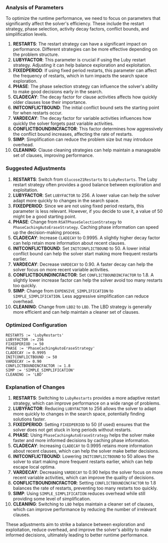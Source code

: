 ### Analysis of Parameters

To optimize the runtime performance, we need to focus on parameters that significantly affect the solver's efficiency. These include the restart strategy, phase selection, activity decay factors, conflict bounds, and simplification levels.

1. **RESTARTS**: The restart strategy can have a significant impact on performance. Different strategies can be more effective depending on the problem structure.
2. **LUBYFACTOR**: This parameter is crucial if using the Luby restart strategy. Adjusting it can help balance exploration and exploitation.
3. **FIXEDPERIOD**: If using fixed period restarts, this parameter can affect the frequency of restarts, which in turn impacts the search space exploration.
4. **PHASE**: The phase selection strategy can influence the solver's ability to make good decisions early in the search.
5. **CLADECAY**: The decay factor for clause activities affects how quickly older clauses lose their importance.
6. **INITCONFLICTBOUND**: The initial conflict bound sets the starting point for when restarts occur.
7. **VARDECAY**: The decay factor for variable activities influences how quickly the solver forgets past variable activities.
8. **CONFLICTBOUNDINCFACTOR**: This factor determines how aggressively the conflict bound increases, affecting the rate of restarts.
9. **SIMP**: Simplification can reduce the problem size but may introduce overhead.
10. **CLEANING**: Clause cleaning strategies can help maintain a manageable set of clauses, improving performance.

### Suggested Adjustments

1. **RESTARTS**: Switch from `Glucose21Restarts` to `LubyRestarts`. The Luby restart strategy often provides a good balance between exploration and exploitation.
2. **LUBYFACTOR**: Set `LUBYFACTOR` to 256. A lower value can help the solver adapt more quickly to changes in the search space.
3. **FIXEDPERIOD**: Since we are not using fixed period restarts, this parameter is less relevant. However, if you decide to use it, a value of 50 might be a good starting point.
4. **PHASE**: Change from `RSATPhaseSelectionStrategy` to `PhaseCachingAutoEraseStrategy`. Caching phase information can speed up the decision-making process.
5. **CLADECAY**: Increase `CLADECAY` to 0.9995. A slightly higher decay factor can help retain more information about recent clauses.
6. **INITCONFLICTBOUND**: Set `INITCONFLICTBOUND` to 50. A lower initial conflict bound can help the solver start making more frequent restarts earlier.
7. **VARDECAY**: Decrease `VARDECAY` to 0.90. A faster decay can help the solver focus on more recent variable activities.
8. **CONFLICTBOUNDINCFACTOR**: Set `CONFLICTBOUNDINCFACTOR` to 1.8. A slightly lower increase factor can help the solver avoid too many restarts too quickly.
9. **SIMP**: Change from `EXPENSIVE_SIMPLIFICATION` to `SIMPLE_SIMPLIFICATION`. Less aggressive simplification can reduce overhead.
10. **CLEANING**: Change from `LBD2` to `LBD`. The LBD strategy is generally more efficient and can help maintain a cleaner set of clauses.

### Optimized Configuration

```plaintext
RESTARTS := 'LubyRestarts'
LUBYFACTOR := 256
FIXEDPERIOD := 50
PHASE := 'PhaseCachingAutoEraseStrategy'
CLADECAY := 0.9995
INITCONFLICTBOUND := 50
VARDECAY := 0.90
CONFLICTBOUNDINCFACTOR := 1.8
SIMP := 'SIMPLE_SIMPLIFICATION'
CLEANING := 'LBD'
```

### Explanation of Changes

1. **RESTARTS**: Switching to `LubyRestarts` provides a more adaptive restart strategy, which can improve performance on a wide range of problems.
2. **LUBYFACTOR**: Reducing `LUBYFACTOR` to 256 allows the solver to adapt more quickly to changes in the search space, potentially finding solutions faster.
3. **FIXEDPERIOD**: Setting `FIXEDPERIOD` to 50 (if used) ensures that the solver does not get stuck in long periods without restarts.
4. **PHASE**: Using `PhaseCachingAutoEraseStrategy` helps the solver make faster and more informed decisions by caching phase information.
5. **CLADECAY**: Increasing `CLADECAY` to 0.9995 retains more information about recent clauses, which can help the solver make better decisions.
6. **INITCONFLICTBOUND**: Lowering `INITCONFLICTBOUND` to 50 allows the solver to start making more frequent restarts earlier, which can help escape local optima.
7. **VARDECAY**: Decreasing `VARDECAY` to 0.90 helps the solver focus on more recent variable activities, which can improve the quality of decisions.
8. **CONFLICTBOUNDINCFACTOR**: Setting `CONFLICTBOUNDINCFACTOR` to 1.8 balances the rate of restarts, preventing too many restarts too quickly.
9. **SIMP**: Using `SIMPLE_SIMPLIFICATION` reduces overhead while still providing some level of simplification.
10. **CLEANING**: Switching to `LBD` helps maintain a cleaner set of clauses, which can improve performance by reducing the number of irrelevant clauses.

These adjustments aim to strike a balance between exploration and exploitation, reduce overhead, and improve the solver's ability to make informed decisions, ultimately leading to better runtime performance.